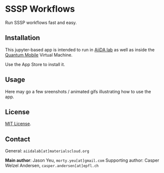 # SSSP Workflows

Run SSSP workflows fast and easy.

## Installation

This jupyter-based app is intended to run in [AiiDA lab](https://www.materialscloud.org/aiidalab) as well as inside the [Quantum Mobile](https://materialscloud.org/work/quantum-mobile) Virtual Machine.

Use the App Store to install it.

## Usage

Here may go a few sreenshots / animated gifs illustrating how to use the app.

## License

[MIT License](LICENSE).

## Contact

General: `aiidalab[at]materialscloud.org`

**Main author**: Jason Yeu, `morty.yeu[at]gmail.com`
Supporting author: Casper Welzel Andersen, `casper.andersen[at]epfl.ch`
